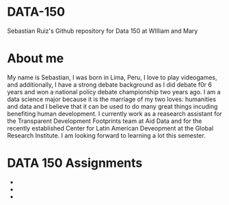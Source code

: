 # DATA-150
Sebastian Ruiz's Github repository for Data 150 at WIlliam and Mary

# About me
My name is Sebastian, I was born in Lima, Peru, I love to play videogames, and additionally, I have a strong debate background as I did debate f0r 6 years and won a national policy debate championship two years ago. I am a data science major because it is the marriage of my two loves: humanities and data and I believe that it can be used to do many great things incuding benefiting human development. I currently work as a reasearch assistant for the Transparent Development Footprints team at Aid Data and for the recently established Center for Latin American Deveopment at the Global Research Institute. I am looking forward to learning a lot this semester.

# DATA 150 Assignments

-
-
-
